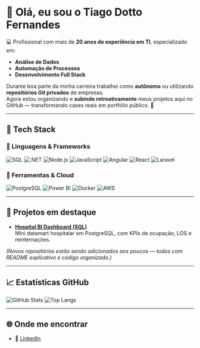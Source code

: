 # 👋 Olá, eu sou o Tiago Dotto Fernandes

💻 Profissional com mais de **20 anos de experiência em TI**, especializado em:  
- **Análise de Dados**  
- **Automação de Processos**  
- **Desenvolvimento Full Stack**  

Durante boa parte da minha carreira trabalhei como **autônomo** ou utilizando **repositórios Git privados** de empresas.  
Agora estou organizando e **subindo retroativamente** meus projetos aqui no GitHub — transformando cases reais em portfólio público. 🚀  

---

## 🚀 Tech Stack

### 🔹 Linguagens & Frameworks
![SQL](https://img.shields.io/badge/SQL-336791?style=for-the-badge&logo=postgresql&logoColor=white)
![.NET](https://img.shields.io/badge/.NET-512BD4?style=for-the-badge&logo=dotnet&logoColor=white)
![Node.js](https://img.shields.io/badge/Node.js-339933?style=for-the-badge&logo=node.js&logoColor=white)
![JavaScript](https://img.shields.io/badge/JavaScript-F7DF1E?style=for-the-badge&logo=javascript&logoColor=black)
![Angular](https://img.shields.io/badge/Angular-DD0031?style=for-the-badge&logo=angular&logoColor=white)
![React](https://img.shields.io/badge/React-61DAFB?style=for-the-badge&logo=react&logoColor=black)
![Laravel](https://img.shields.io/badge/Laravel-FF2D20?style=for-the-badge&logo=laravel&logoColor=white)

### 🔹 Ferramentas & Cloud
![PostgreSQL](https://img.shields.io/badge/PostgreSQL-336791?style=for-the-badge&logo=postgresql&logoColor=white)
![Power BI](https://img.shields.io/badge/PowerBI-F2C811?style=for-the-badge&logo=powerbi&logoColor=black)
![Docker](https://img.shields.io/badge/Docker-2496ED?style=for-the-badge&logo=docker&logoColor=white)
![AWS](https://img.shields.io/badge/AWS-232F3E?style=for-the-badge&logo=amazon-aws&logoColor=white)

---

## 📌 Projetos em destaque

- [**Hospital BI Dashboard (SQL)**](https://github.com/tidotto/hospital-bi-dashboard-sql)  
  Mini datamart hospitalar em PostgreSQL, com KPIs de ocupação, LOS e reinternações.  

*(Novos repositórios estão sendo adicionados aos poucos — todos com README explicativo e código organizado.)*  

---

## 📈 Estatísticas GitHub

![GitHub Stats](https://github-readme-stats.vercel.app/api?username=tidotto&show_icons=true&theme=radical)
![Top Langs](https://github-readme-stats.vercel.app/api/top-langs/?username=tidotto&layout=compact&theme=radical)

---

## 🌐 Onde me encontrar
- 💼 [LinkedIn](https://www.linkedin.com/in/tiagodotto)
